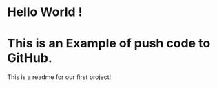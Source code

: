 # Hello World !

# This is an Example of push code to GitHub.

This is a readme for our first project!